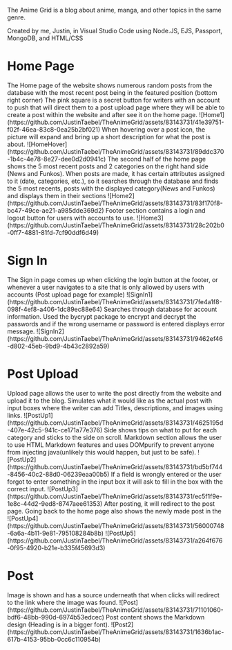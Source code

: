 The Anime Grid is a blog about anime, manga, and other topics in the same genre.

Created by me, Justin, in Visual Studio Code using Node.JS, EJS, Passport, MongoDB, and HTML/CSS

<h1>Home Page</h1>
The Home page of the website shows numerous random posts from the database with the most recent post being in the featured position (bottom right corner)
The pink square is a secret button for writers with an account to push that will direct them to a post upload page where they will be able to create a post within the website and after see it on the home page.
![Home1](https://github.com/JustinTaebel/TheAnimeGrid/assets/83143731/41e39751-f02f-46ea-83c8-0ea25b2bf021)
When hovering over a post icon, the picture will expand and bring up a short description for what the post is about.
![HomeHover](https://github.com/JustinTaebel/TheAnimeGrid/assets/83143731/89ddc370-1b4c-4e78-8e27-dee0d2d0941c)
The second half of the home page shows the 5 most recent posts and 2 categories on the right hand side (News and Funkos). When posts are made, it has certain attributes assigned to it (date, categories, etc.), so it searches through the database and finds the 5 most recents, posts with the displayed category(News and Funkos) and displays them in their sections
![Home2](https://github.com/JustinTaebel/TheAnimeGrid/assets/83143731/83f170f8-bc47-49ce-ae21-a985dde369d2)
Footer section contains a login and logout button for users with accounts to use.
![Home3](https://github.com/JustinTaebel/TheAnimeGrid/assets/83143731/28c202b0-0ff7-4881-81fd-7cf90ddf6d49)


<h1>Sign In</h1>
The Sign in page comes up when clicking the login button at the footer, or whenever a user navigates to a site that is only allowed by users with accounts (Post upload page for example)
![SignIn1](https://github.com/JustinTaebel/TheAnimeGrid/assets/83143731/7fe4a1f8-098f-4ef8-a406-1dc89ec88e64)
Searches through database for account information. Used the bycrypt package to encrypt and decrypt the passwords and if the wrong username or password is entered displays error message.
![SignIn2](https://github.com/JustinTaebel/TheAnimeGrid/assets/83143731/9462ef46-d802-45eb-9bd9-4b43c2892a59)

<h1>Post Upload</h1>
Upload page allows the user to write the post directly from the website and upload it to the blog. Simulates what it would like as the actual post with input boxes where the writer can add Titles, descriptions, and images using links.
![PostUp1](https://github.com/JustinTaebel/TheAnimeGrid/assets/83143731/4625195d-407e-42c5-941c-ce171a77e376)
Side shows tips on what to put for each category and sticks to the side on scroll.
Markdown section allows the user to use HTML Markdown features and uses DOMpurify to prevent anyone from injecting java(unlikely this would happen, but just to be safe).
![PostUp2](https://github.com/JustinTaebel/TheAnimeGrid/assets/83143731/bd5bf744-8456-40c2-88d0-06239eaa00b5)
If a field is wrongly entered or the user forgot to enter something in the input box it will ask to fill in the box with the correct input.
![PostUp3](https://github.com/JustinTaebel/TheAnimeGrid/assets/83143731/ec5f1f9e-1e8c-44d2-9ed8-8747aee61353)
After posting, it will redirect to the post page. Going back to the home page also shows the newly made post in the
![PostUp4](https://github.com/JustinTaebel/TheAnimeGrid/assets/83143731/56000748-6a6a-4b11-9e81-795108284b8b)
![PostUp5](https://github.com/JustinTaebel/TheAnimeGrid/assets/83143731/a264f676-0f95-4920-b21e-b335f45693d3)


<h1>Post</h1>
Image is shown and has a source underneath that when clicks will redirect to the link where the image was found.
![Post](https://github.com/JustinTaebel/TheAnimeGrid/assets/83143731/71101060-bdf6-48bb-990d-6974b53edcec)
Post content shows the Markdown design (Heading is in a bigger font).
![Post2](https://github.com/JustinTaebel/TheAnimeGrid/assets/83143731/1636b1ac-617b-4153-95bb-0cc6c110954b)

